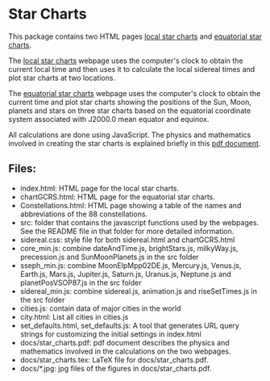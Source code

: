 # Star Charts

This package contains two HTML pages [local star charts](https://ytliu0.github.io/starCharts/) and [equatorial star charts](https://ytliu0.github.io/starCharts/chartGCRS.html). 

The [local star charts](https://ytliu0.github.io/starCharts/) webpage uses the computer's clock to obtain the current local time and then uses it to calculate the local sidereal times and plot star charts at two locations. 

The [equatorial star charts](https://ytliu0.github.io/starCharts/chartGCRS.html) webpage uses the computer's clock to obtain the current time and plot star charts showing the positions of the Sun, Moon, planets and stars on three star charts based on the equatorial coordinate system associated with J2000.0 mean equator and equinox. 

All calculations are done using JavaScript. The physics and mathematics involved in creating the star charts is explained briefly in this [pdf document](https://ytliu0.github.io/starCharts/docs/star_charts.pdf).

## Files:

- index.html: HTML page for the local star charts. 
- chartGCRS.html: HTML page for the equatorial star charts.
- Constellations.html: HTML page showing a table of the names and abbreviations of the 88 constellations.
- src: folder that contains the javascript functions used by the webpages. See the README file in that folder for more detailed information.
- sidereal.css: style file for both sidereal.html and chartGCRS.html
- core_min.js: combine dateAndTime.js, brightStars.js, milkyWay.js, precession.js and SunMoonPlanets.js in the src folder
- sseph_min.js: combine MoonElpMpp02DE.js, Mercury.js, Venus.js, Earth.js, Mars.js, Jupiter.js, Saturn.js, Uranus.js, Neptune.js and planetPosVSOP87.js in the src folder
- sidereal_min.js: combine sidereal.js, animation.js and riseSetTimes.js in the src folder
- cities.js: contain data of major cities in the world
- city.html: List all cities in cities.js
- set_defaults.html, set_defaults.js: A tool that generates URL query strings for customizing the initial settings in index.html
- docs/star_charts.pdf: pdf document describes the physics and mathematics involved in the calculations on the two webpages.
- docs/star_charts.tex: LaTeX file for docs/star_charts.pdf.
- docs/*.jpg: jpg files of the figures in docs/star_charts.pdf.
